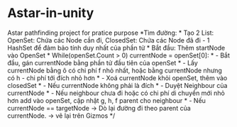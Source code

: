 # Astar-in-unity
Astar pathfinding project for pratice purpose
*Tìm đường:
    *   Tạo 2 List: OpenSet: Chứa các Node cần đi, ClosedSet: Chứa các Node đã đi - 1 HashSet để đảm bảo tính duy nhất của phần tử
    *   Bắt đầu: Thêm startNode vào OpenSet
    *   While(openSet.Count > 0) currentNode = openSet[0]: 
    *       - Bắt đầu, gán currentNode bằng phần tử đầu tiên của openSet
    *       - Lấy currentNode bằng ô có chi phí f nhỏ nhất, hoặc bằng currentNode nhưng có h - chi phí tới đích nhỏ hơn
    *       - Xoá currentNode khỏi openSet, thêm vào closedSet
    *       - Nếu currentNode không phải là đích
    *       - Duyệt Neighbour của currentNode
    *       - Nếu neighbour chưa đi hoặc có chi phí di chuyển mới nhỏ hơn add vào openSet, cập nhật g, h, f parent cho neighbour
    *       - Nếu currentNode == targetNode -> Dò lại đường đi theo parent của currentNode. -> vẽ lại trên Gizmos
    */
